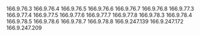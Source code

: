 166.9.76.3
166.9.76.4
166.9.76.5
166.9.76.6
166.9.76.7
166.9.76.8
166.9.77.3
166.9.77.4
166.9.77.5
166.9.77.6
166.9.77.7
166.9.77.8
166.9.78.3
166.9.78.4
166.9.78.5
166.9.78.6
166.9.78.7
166.9.78.8
166.9.247.139
166.9.247.172
166.9.247.209
